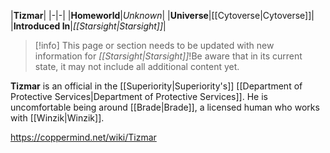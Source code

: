 |**Tizmar**|
|-|-|
|**Homeworld**|*Unknown*|
|**Universe**|[[Cytoverse\|Cytoverse]]|
|**Introduced In**|*[[Starsight\|Starsight]]*|

> [!info] This page or section needs to be updated with new information for *[[Starsight\|Starsight]]*!Be aware that in its current state, it may not include all additional content yet.

**Tizmar** is an official in the [[Superiority\|Superiority's]] [[Department of Protective Services\|Department of Protective Services]]. He is uncomfortable being around [[Brade\|Brade]], a licensed human who works with [[Winzik\|Winzik]].



https://coppermind.net/wiki/Tizmar